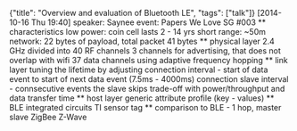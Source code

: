 {"title": "Overview and evaluation of Bluetooth LE", "tags": ["talk"]}
[2014-10-16 Thu 19:40]
speaker: Saynee
event: Papers We Love SG #003
** characteristics
low power: coin cell lasts 2 - 14 yrs
short range: ~50m
network: 22 bytes of payload, total packet 41 bytes
** physical layer
2.4 GHz divided into 40 RF channels
3 channels for advertising, that does not overlap with wifi
37 data channels using adaptive frequency hopping
** link layer
tuning the lifetime by adjusting
connection interval - start of data event to start of next data event (7.5ms - 4000ms)
connection slave interval - connsecutive events the slave skips
trade-off with power/throughput and data transfer time
** host layer
generic attribute profile (key - values)
** BLE integrated circuits
TI sensor tag
** comparison to
BLE - 1 hop, master slave
ZigBee
Z-Wave
